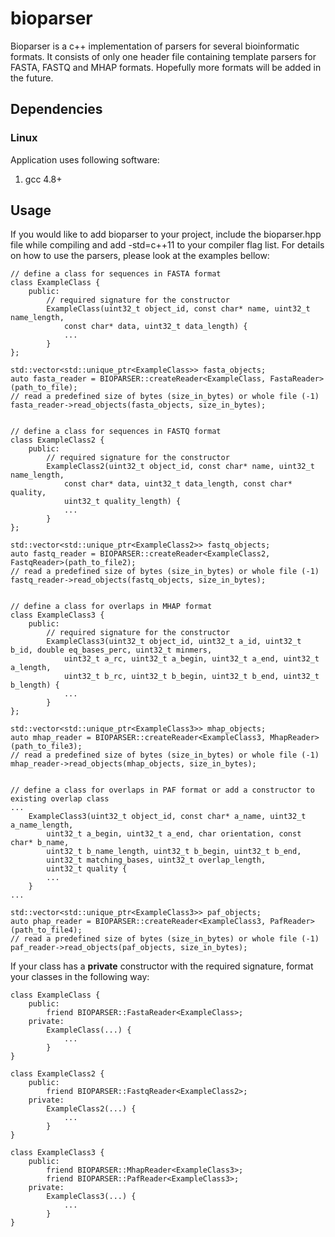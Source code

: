 # bioparser

Bioparser is a c++ implementation of parsers for several bioinformatic formats. It consists of only one header file containing template parsers for FASTA, FASTQ and MHAP formats. Hopefully more formats will be added in the future.

## Dependencies

### Linux

Application uses following software:

1. gcc 4.8+

## Usage

If you would like to add bioparser to your project, include the bioparser.hpp file while compiling and add -std=c++11 to your compiler flag list. For details on how to use the parsers, please look at the examples bellow:

    // define a class for sequences in FASTA format
    class ExampleClass {
        public:
            // required signature for the constructor
            ExampleClass(uint32_t object_id, const char* name, uint32_t name_length,
                const char* data, uint32_t data_length) {
                ...
            }
    };

    std::vector<std::unique_ptr<ExampleClass>> fasta_objects;
    auto fasta_reader = BIOPARSER::createReader<ExampleClass, FastaReader>(path_to_file);
    // read a predefined size of bytes (size_in_bytes) or whole file (-1)
    fasta_reader->read_objects(fasta_objects, size_in_bytes);


    // define a class for sequences in FASTQ format
    class ExampleClass2 {
        public:
            // required signature for the constructor
            ExampleClass2(uint32_t object_id, const char* name, uint32_t name_length,
                const char* data, uint32_t data_length, const char* quality,
                uint32_t quality_length) {
                ...
            }
    };

    std::vector<std::unique_ptr<ExampleClass2>> fastq_objects;
    auto fastq_reader = BIOPARSER::createReader<ExampleClass2, FastqReader>(path_to_file2);
    // read a predefined size of bytes (size_in_bytes) or whole file (-1)
    fastq_reader->read_objects(fastq_objects, size_in_bytes);


    // define a class for overlaps in MHAP format
    class ExampleClass3 {
        public:
            // required signature for the constructor
            ExampleClass3(uint32_t object_id, uint32_t a_id, uint32_t b_id, double eq_bases_perc, uint32_t minmers,
                uint32_t a_rc, uint32_t a_begin, uint32_t a_end, uint32_t a_length,
                uint32_t b_rc, uint32_t b_begin, uint32_t b_end, uint32_t b_length) {
                ...
            }
    };

    std::vector<std::unique_ptr<ExampleClass3>> mhap_objects;
    auto mhap_reader = BIOPARSER::createReader<ExampleClass3, MhapReader>(path_to_file3);
    // read a predefined size of bytes (size_in_bytes) or whole file (-1)
    mhap_reader->read_objects(mhap_objects, size_in_bytes);


    // define a class for overlaps in PAF format or add a constructor to existing overlap class
    ...
        ExampleClass3(uint32_t object_id, const char* a_name, uint32_t a_name_length,
            uint32_t a_begin, uint32_t a_end, char orientation, const char* b_name,
            uint32_t b_name_length, uint32_t b_begin, uint32_t b_end,
            uint32_t matching_bases, uint32_t overlap_length,
            uint32_t quality {
            ...
        }
    ...

    std::vector<std::unique_ptr<ExampleClass3>> paf_objects;
    auto phap_reader = BIOPARSER::createReader<ExampleClass3, PafReader>(path_to_file4);
    // read a predefined size of bytes (size_in_bytes) or whole file (-1)
    paf_reader->read_objects(paf_objects, size_in_bytes);

If your class has a **private** constructor with the required signature, format your classes in the following way:

    class ExampleClass {
        public:
            friend BIOPARSER::FastaReader<ExampleClass>;
        private:
            ExampleClass(...) {
                ...
            }
    }

    class ExampleClass2 {
        public:
            friend BIOPARSER::FastqReader<ExampleClass2>;
        private:
            ExampleClass2(...) {
                ...
            }
    }

    class ExampleClass3 {
        public:
            friend BIOPARSER::MhapReader<ExampleClass3>;
            friend BIOPARSER::PafReader<ExampleClass3>;
        private:
            ExampleClass3(...) {
                ...
            }
    }
